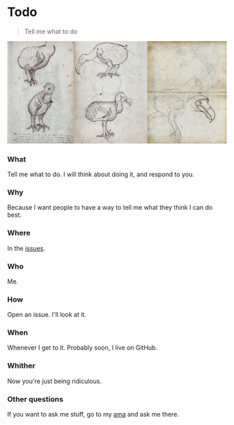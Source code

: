 # Todo
> Tell me what to do

![dodo](dodo.jpg)

### What

Tell me what to do. I will think about doing it, and respond to you.

### Why

Because I want people to have a way to tell me what they think I can do best.

### Where

In the [issues](https://github.com/RichardLitt/todo/issues).

### Who

Me.

### How

Open an issue. I'll look at it.

### When

Whenever I get to it. Probably soon, I live on GitHub.

### Whither

Now you're just being ridiculous.

### Other questions

If you want to ask me stuff, go to my [ama](https://github.com/RichardLitt/ama) and ask me there.
